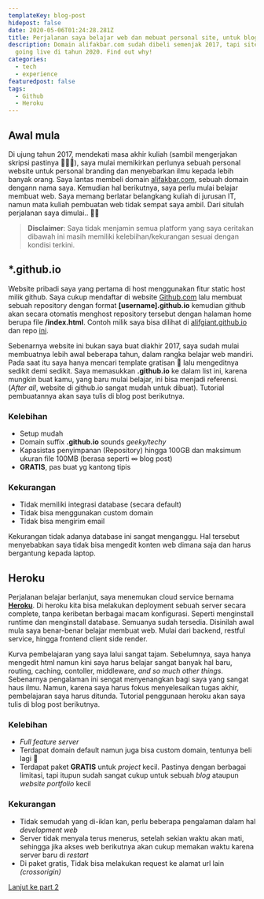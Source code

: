```yaml
---
templateKey: blog-post
hidepost: false
date: 2020-05-06T01:24:28.281Z
title: Perjalanan saya belajar web dan mebuat personal site, untuk blog dan portfolio (Part-1)
description: Domain alifakbar.com sudah dibeli semenjak 2017, tapi site ini baru
  going live di tahun 2020. Find out why!
categories:
  - tech
  - experience
featuredpost: false
tags:
  - Github
  - Heroku
---
```


## Awal mula

Di ujung tahun 2017, mendekati masa akhir kuliah (sambil mengerjakan skripsi pastinya 👨🏼‍🎓), saya mulai memikirkan perlunya sebuah personal website untuk personal branding dan menyebarkan ilmu kepada lebih banyak orang. Saya lantas membeli domain [alifakbar.com](https://alifakbar.com), sebuah domain dengann nama saya. Kemudian hal berikutnya, saya perlu mulai belajar membuat web. Saya memang berlatar belangkang kuliah di jurusan IT, namun mata kuliah pembuatan web tidak sempat saya ambil. Dari situlah perjalanan saya dimulai.. 🏃🏻

> **Disclaimer**: Saya tidak menjamin semua platform yang saya ceritakan dibawah ini masih memiliki kelebiihan/kekurangan sesuai dengan kondisi terkini.

## \*.github.io

Website pribadi saya yang pertama di host menggunakan fitur static host milik github. Saya cukup mendaftar di website [Github.com](https://github.com) lalu membuat sebuah repository dengan format **\[username].github.io** kemudian github akan secara otomatis menghost repository tersebut dengan halaman home berupa file **/index.html**. Contoh milik saya bisa dilihat di [alifgiant.github.io](https://alifgiant.github.io) dan repo [ini](https://github.com/alifgiant/alifgiant.github.io).

Sebenarnya website ini bukan saya buat diakhir 2017, saya sudah mulai membuatnya lebih awal beberapa tahun, dalam rangka belajar web mandiri. Pada saat itu saya hanya mencari template gratisan 🤫 lalu mengeditnya sedikit demi sedikit. Saya memasukkan **.github.io** ke dalam list ini, karena mungkin buat kamu, yang baru mulai belajar, ini bisa menjadi referensi. (_After all_, website di github.io sangat mudah untuk dibuat). Tutorial pembuatannya akan saya tulis di blog post berikutnya.

### Kelebihan

- Setup mudah
- Domain suffix **.github.io** sounds _geeky/techy_
- Kapasistas penyimpanan (Repository) hingga 100GB dan maksimum ukuran file 100MB (berasa seperti ∞ blog post)
- **GRATIS**, pas buat yg kantong tipis

### Kekurangan

- Tidak memiliki integrasi database (secara default)
- Tidak bisa menggunakan custom domain
- Tidak bisa mengirim email

Kekurangan tidak adanya database ini sangat menganggu. Hal tersebut menyebabkan saya tidak bisa mengedit konten web dimana saja dan harus bergantung kepada laptop.

## Heroku

Perjalanan belajar berlanjut, saya menemukan cloud service bernama [**Heroku**](https://heroku.com). Di heroku kita bisa melakukan deployment sebuah server secara complete, tanpa keribetan berbagai macam konfigurasi. Seperti menginstall runtime dan menginstall database. Semuanya sudah tersedia. Disinilah awal mula saya benar-benar belajar membuat web. Mulai dari backend, restful service, hingga frontend client side render.

Kurva pembelajaran yang saya lalui sangat tajam. Sebelumnya, saya hanya mengedit html namun kini saya harus belajar sangat banyak hal baru, routing, caching, contoller, middleware, _and so much other things_. Sebenarnya pengalaman ini sengat menyenangkan bagi saya yang sangat haus ilmu. Namun, karena saya harus fokus menyelesaikan tugas akhir, pembelajaran saya harus ditunda. Tutorial penggunaan heroku akan saya tulis di blog post berikutnya.

### Kelebihan

- _Full feature server_
- Terdapat domain default namun juga bisa custom domain, tentunya beli lagi 🤣
- Terdapat paket **GRATIS** untuk _project_ kecil. Pastinya dengan berbagai limitasi, tapi itupun sudah sangat cukup untuk sebuah _blog_ ataupun _website portfolio_ kecil

### Kekurangan

- Tidak semudah yang di-iklan kan, perlu beberapa pengalaman dalam hal _development web_
- Server tidak menyala terus menerus, setelah sekian waktu akan mati, sehingga jika akses web berikutnya akan cukup memakan waktu karena server baru di _restart_
- Di paket gratis, Tidak bisa melakukan request ke alamat url lain _(crossorigin)_

[Lanjut ke part 2](/blog/2020-05-8-my-journey-on-creating-personal-website-full-code-untill-configuration-magic-part-2)
